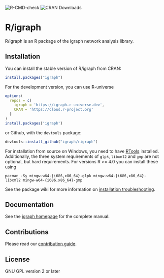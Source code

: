 
<!-- badges: start -->
![R-CMD-check](https://github.com/igraph/rigraph/workflows/R-CMD-check/badge.svg)
![CRAN Downloads](https://cranlogs.r-pkg.org/badges/igraph)
<!-- badges: end -->

# R/igraph

R/igraph is an R package of the igraph network analysis library.

## Installation

You can install the stable version of R/igraph from CRAN:

```r
install.packages("igraph")
```

For the development version, you can use R-universe

```r
options(
  repos = c(
    igraph = 'https://igraph.r-universe.dev',
    CRAN = 'https://cloud.r-project.org'
  )
)
install.packages('igraph')
```

or Github, with the `devtools` package:

```r
devtools::install_github("igraph/rigraph")
```

For installation from source on Windows, you need to have
[RTools](https://cran.r-project.org/bin/windows/Rtools/) installed.
Additionally, the three system requirements of `glpk`, `libxml2` and `gmp` are
not optional, but hard requirements. For versions R >= 4.0 you can install these
using

```
pacman -Sy mingw-w64-{i686,x86_64}-glpk mingw-w64-{i686,x86_64}-libxml2 mingw-w64-{i686,x86_64}-gmp
```

See the package wiki for more information on [installation troubleshooting](https://github.com/igraph/rigraph/wiki/Installation-Troubleshooting).

## Documentation

See the [igraph homepage](https://igraph.org/r/) for the complete manual.

## Contributions

Please read our
[contribution guide](https://github.com/igraph/rigraph/blob/dev/CONTRIBUTING.md).

## License

GNU GPL version 2 or later
